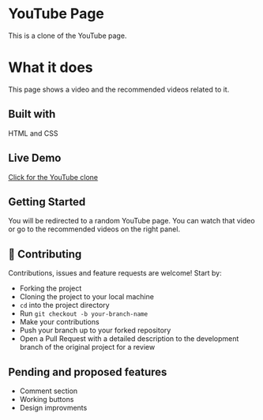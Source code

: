 # YouTube Page
This is a clone of the YouTube page.

# What it does
This page shows a video and the recommended videos related to it.

## Built with
HTML and CSS

## Live Demo
[Click for the YouTube clone](https://raw.githack.com/kblycaglayan/youtube-page/first-review/index.html)

## Getting Started
You will be redirected to a random YouTube page. You can watch that video or go to the recommended videos on the right panel.

## 🤝 Contributing

Contributions, issues and feature requests are welcome! Start by:
* Forking the project
* Cloning the project to your local machine
* `cd` into the project directory
* Run `git checkout -b your-branch-name`
* Make your contributions
* Push your branch up to your forked repository
* Open a Pull Request with a detailed description to the development branch of the original project for a review

## Pending and proposed features
* Comment section
* Working buttons
* Design improvments
